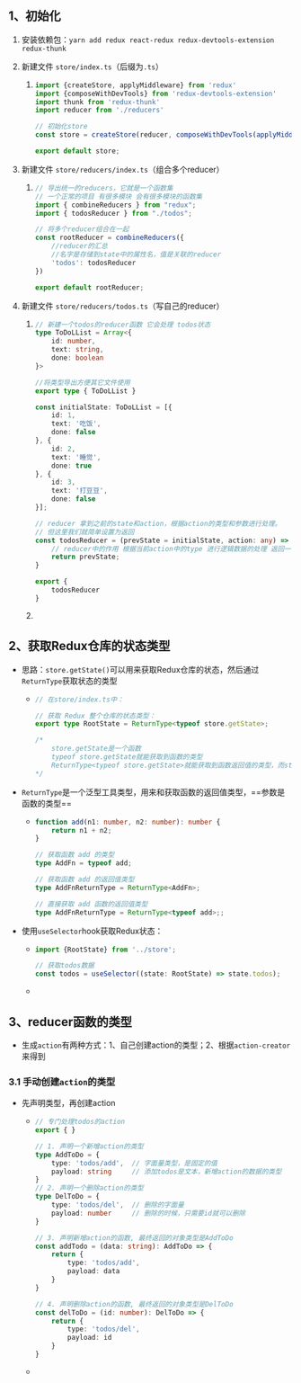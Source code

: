 ## 1、初始化

1. 安装依赖包：`yarn add redux react-redux redux-devtools-extension redux-thunk`

2. 新建文件 `store/index.ts`（后缀为`.ts`）

   1. ``` typescript
      import {createStore, applyMiddleware} from 'redux'
      import {composeWithDevTools} from 'redux-devtools-extension'
      import thunk from 'redux-thunk'
      import reducer from './reducers'
      
      // 初始化store
      const store = createStore(reducer, composeWithDevTools(applyMiddleware(thunk)));
      
      export default store;
      ```

3. 新建文件 `store/reducers/index.ts`（组合多个reducer）

   1. ``` typescript
      // 导出统一的reducers，它就是一个函数集
      // 一个正常的项目 有很多模块 会有很多模块的函数集
      import { combineReducers } from "redux";
      import { todosReducer } from "./todos";
      
      // 将多个reducer组合在一起
      const rootReducer = combineReducers({
          //reducer的汇总
          //名字是存储到state中的属性名，值是关联的reducer
          'todos': todosReducer
      })
      
      export default rootReducer;
      ```

4. 新建文件 `store/reducers/todos.ts`（写自己的reducer）

   1. ``` typescript
      // 新建一个todos的reducer函数 它会处理 todos状态
      type ToDoLList = Array<{
          id: number,
          text: string,
          done: boolean
      }>
      
      //将类型导出方便其它文件使用
      export type { ToDoLList }
      
      const initialState: ToDoLList = [{
          id: 1,
          text: '吃饭',
          done: false
      }, {
          id: 2,
          text: '睡觉',
          done: true
      }, {
          id: 3,
          text: '打豆豆',
          done: false
      }];
      
      // reducer 拿到之前的state和action，根据action的类型和参数进行处理。
      // 但这里我们就简单设置为返回
      const todosReducer = (prevState = initialState, action: any) => {
          // reducer中的作用 根据当前action中的type 进行逻辑数据的处理 返回一个新的状态 => UI更新
          return prevState;
      }
      
      export {
          todosReducer
      }
      ```

   2. 

## 2、获取Redux仓库的状态类型

- 思路：`store.getState()`可以用来获取Redux仓库的状态，然后通过`ReturnType`获取状态的类型

  - ```typescript
    // 在store/index.ts中：
    
    // 获取 Redux 整个仓库的状态类型：
    export type RootState = ReturnType<typeof store.getState>;
    
    /*
    	store.getState是一个函数
    	typeof store.getState就能获取到函数的类型
    	ReturnType<typeof store.getState>就能获取到函数返回值的类型，而store.getState的返回值就是仓库的状态
    */                                  
    ```

- `ReturnType`是一个泛型工具类型，用来和获取函数的返回值类型，==参数是函数的类型==

  - ``` typescript
    function add(n1: number, n2: number): number {
        return n1 + n2;
    }
    
    // 获取函数 add 的类型
    type AddFn = typeof add;
    
    // 获取函数 add 的返回值类型
    type AddFnReturnType = ReturnType<AddFn>;
    
    // 直接获取 add 函数的返回值类型
    type AddFnReturnType = ReturnType<typeof add>;;
    ```

- 使用`useSelector`hook获取Redux状态：

  - ``` typescript
    import {RootState} from '../store';
    
    // 获取todos数据
    const todos = useSelector((state: RootState) => state.todos);
    ```

  - 

## 3、reducer函数的类型

- 生成`action`有两种方式：1、自己创建action的类型；2、根据`action-creator`来得到

### 3.1 手动创建`action`的类型

- 先声明类型，再创建action

  - ``` typescript
    // 专门处理todos的action
    export { }
    
    // 1. 声明一个新增action的类型
    type AddToDo = {
        type: 'todos/add',  // 字面量类型，是固定的值
        payload: string     // 添加todos是文本，新增action的数据的类型
    }
    // 2. 声明一个删除action的类型
    type DelToDo = {
        type: 'todos/del',  // 删除的字面量
        payload: number     // 删除的时候，只需要id就可以删除
    }
    
    // 3. 声明新增action的函数, 最终返回的对象类型是AddToDo
    const addTodo = (data: string): AddToDo => {
        return {
            type: 'todos/add',
            payload: data
        }
    }
    
    // 4. 声明删除action的函数, 最终返回的对象类型是DelToDo
    const delToDo = (id: number): DelToDo => {
        return {
            type: 'todos/del',
            payload: id
        }
    }
    ```

  - 